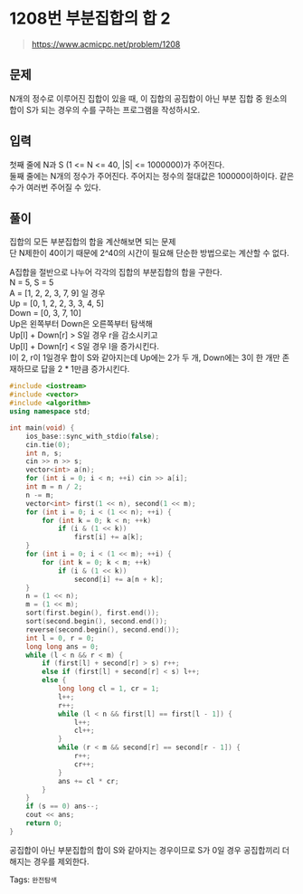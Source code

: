 # 1208번 부분집합의 합 2
>https://www.acmicpc.net/problem/1208

## 문제
N개의 정수로 이루어진 집합이 있을 때, 이 집합의 공집합이 아닌 부분 집합 중 원소의 합이 S가 되는 경우의 수를 구하는 프로그램을 작성하시오.

## 입력
첫째 줄에 N과 S (1 <= N <= 40, |S| <= 1000000)가 주어진다.  
둘째 줄에는 N개의 정수가 주어진다. 주어지는 정수의 절대값은 100000이하이다. 같은 수가 여러번 주어질 수 있다.  

## 풀이
집합의 모든 부분집합의 합을 계산해보면 되는 문제  
단 N제한이 40이기 때문에 2^40의 시간이 필요해 단순한 방법으로는 계산할 수 없다.  

A집합을 절반으로 나누어 각각의 집합의 부분집합의 합을 구한다.  
N = 5, S = 5  
A = [1, 2, 2, 3, 7, 9] 일 경우  
Up = [0, 1, 2, 2, 3, 3, 4, 5]  
Down = [0, 3, 7, 10]  
Up은 왼쪽부터 Down은 오른쪽부터 탐색해  
Up[l] + Down[r] > S일 경우 r을 감소시키고  
Up[l] + Down[r] < S일 경우 l을 증가시킨다.  
l이 2, r이 1일경우 합이 S와 같아지는데 Up에는 2가 두 개, Down에는 3이 한 개만 존재하므로 답을 2 * 1만큼 증가시킨다.

```cpp
#include <iostream>
#include <vector>
#include <algorithm>
using namespace std;

int main(void) {
    ios_base::sync_with_stdio(false);
    cin.tie(0);
    int n, s;
    cin >> n >> s;
    vector<int> a(n);
    for (int i = 0; i < n; ++i) cin >> a[i];
    int m = n / 2;
    n -= m;
    vector<int> first(1 << n), second(1 << m);
    for (int i = 0; i < (1 << n); ++i) {
        for (int k = 0; k < n; ++k)
            if (i & (1 << k))
                first[i] += a[k];
    }
    for (int i = 0; i < (1 << m); ++i) {
        for (int k = 0; k < m; ++k)
            if (i & (1 << k))
                second[i] += a[n + k];
    }
    n = (1 << n);
    m = (1 << m);
    sort(first.begin(), first.end());
    sort(second.begin(), second.end());
    reverse(second.begin(), second.end());
    int l = 0, r = 0;
    long long ans = 0;
    while (l < n && r < m) {
        if (first[l] + second[r] > s) r++;
        else if (first[l] + second[r] < s) l++;
        else {
            long long cl = 1, cr = 1;
            l++;
            r++;
            while (l < n && first[l] == first[l - 1]) {
                l++;
                cl++;
            }
            while (r < m && second[r] == second[r - 1]) {
                r++;
                cr++;
            }
            ans += cl * cr;
        }
    }
    if (s == 0) ans--;
    cout << ans;
    return 0;
}
```

공집합이 아닌 부분집합의 합이 S와 같아지는 경우이므로 S가 0일 경우 공집합끼리 더해지는 경우를 제외한다.  

Tags: `완전탐색`